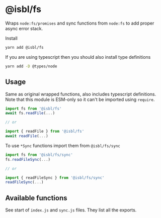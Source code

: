 # @isbl/fs

Wraps `node:fs/promises` and sync functions from `node:fs` to add proper async
error stack.

Install

```sh
yarn add @isbl/fs
```

If you are using typescript then you should also install type definitions

```sh
yarn add -D @types/node
```

## Usage

Same as original wrapped functions, also includes typescript definitions.
Note that this module is ESM-only so it can't be imported using `require`.

```ts
import fs from '@isbl/fs'
await fs.readFile(...)

// or

import { readFile } from '@isbl/fs'
await readFile(...)
```

To use `*Sync` functions import them from `@isbl/fs/sync`

```ts
import fs from '@isbl/fs/sync'
fs.readFileSync(...)

// or

import { readFileSync } from '@isbl/fs/sync'
readFileSync(...)
```

## Available functions

See start of `index.js` and `sync.js` files. They list all the exports.

